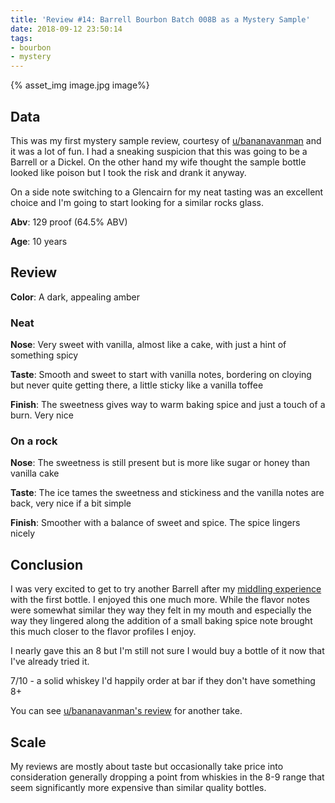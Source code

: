 ```yaml
---
title: 'Review #14: Barrell Bourbon Batch 008B as a Mystery Sample'
date: 2018-09-12 23:50:14
tags: 
- bourbon 
- mystery
---
```


{% asset_img image.jpg image%}

## Data
This was my first mystery sample review, courtesy of [u/bananavanman](https://www.reddit.com/user/bananavanman) and it was a lot of fun. I had a sneaking suspicion that this was going to be a Barrell or a Dickel. On the other hand my wife thought the sample bottle looked like poison but I took the  risk and drank it anyway.  

On a side note switching to a Glencairn for my neat tasting was an excellent choice and I'm going to start looking for a similar rocks glass.

**Abv**: 129 proof (64.5% ABV)

**Age**: 10 years

## Review

**Color**: A dark, appealing amber

### Neat

**Nose**: Very sweet with vanilla, almost like a cake, with just a hint of something spicy

**Taste**: Smooth and sweet to start with vanilla notes, bordering on cloying but never quite getting there, a little sticky like a vanilla toffee

**Finish**: The sweetness gives way to warm baking spice and just a touch of a burn. Very nice

### On a rock

**Nose**: The sweetness is still present but is more like sugar or honey than vanilla cake

**Taste**: The ice tames the sweetness and stickiness and the vanilla notes are back, very nice if a bit simple

**Finish**: Smoother with a balance of sweet and spice. The spice lingers nicely

## Conclusion 
I was very excited to get to try another Barrell after my [middling experience](http://atxbourbon.com/2018/09/14/Review-7-Barrell-Bourbon-Single-Barrel-Select/) with the first bottle. I enjoyed this one much more. While the flavor notes were somewhat similar they way they felt in my mouth and especially the way they lingered along the addition of a small baking spice note brought this much closer to the flavor profiles I enjoy.  

I nearly gave this an 8 but I'm still not sure I would buy a bottle of it now that I've already tried it.

7/10 - a solid whiskey I'd happily order at bar if they don't have something 8+

You can see [u/bananavanman's review](https://www.reddit.com/r/bourbon/comments/8q3jo3/review_050_barrell_bourbon_batch_008b/) for another take.


## Scale
My reviews are mostly about taste but occasionally take price into consideration generally dropping a point from whiskies in the 8-9 range that seem significantly more expensive than similar quality bottles.
